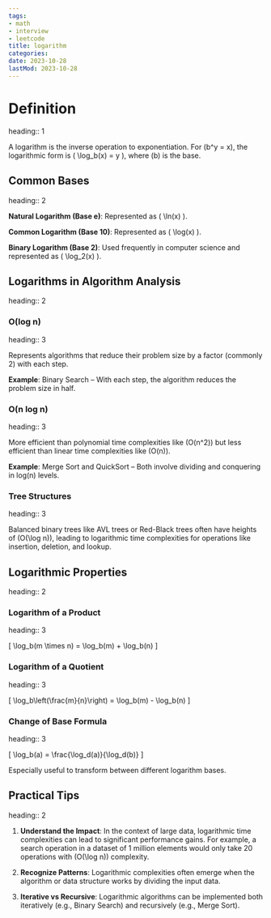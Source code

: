```yaml
---
tags:
- math
- interview
- leetcode
title: logarithm
categories:
date: 2023-10-28
lastMod: 2023-10-28
---
```

# Definition
heading:: 1

A logarithm is the inverse operation to exponentiation. For \(b^y = x\), the logarithmic form is \( \log_b(x) = y \), where \(b\) is the base.

## Common Bases
heading:: 2

**Natural Logarithm (Base e)**: Represented as \( \ln(x) \).

**Common Logarithm (Base 10)**: Represented as \( \log(x) \).

**Binary Logarithm (Base 2)**: Used frequently in computer science and represented as \( \log_2(x) \).

## Logarithms in Algorithm Analysis
heading:: 2

### O(log n)
heading:: 3

Represents algorithms that reduce their problem size by a factor (commonly 2) with each step.

**Example**: Binary Search – With each step, the algorithm reduces the problem size in half.

### O(n log n)
heading:: 3

More efficient than polynomial time complexities like \(O(n^2)\) but less efficient than linear time complexities like \(O(n)\).

**Example**: Merge Sort and QuickSort – Both involve dividing and conquering in log(n) levels.

### Tree Structures
heading:: 3

Balanced binary trees like AVL trees or Red-Black trees often have heights of \(O(\log n)\), leading to logarithmic time complexities for operations like insertion, deletion, and lookup.

## Logarithmic Properties
heading:: 2

### Logarithm of a Product
heading:: 3

\[ \log_b(m \times n) = \log_b(m) + \log_b(n) \]

### Logarithm of a Quotient
heading:: 3

\[ \log_b\left(\frac{m}{n}\right) = \log_b(m) - \log_b(n) \]

### Change of Base Formula
heading:: 3

\[ \log_b(a) = \frac{\log_d(a)}{\log_d(b)} \]

Especially useful to transform between different logarithm bases.

## Practical Tips
heading:: 2

1. **Understand the Impact**: In the context of large data, logarithmic time complexities can lead to significant performance gains. For example, a search operation in a dataset of 1 million elements would only take 20 operations with \(O(\log n)\) complexity.

2. **Recognize Patterns**: Logarithmic complexities often emerge when the algorithm or data structure works by dividing the input data.

3. **Iterative vs Recursive**: Logarithmic algorithms can be implemented both iteratively (e.g., Binary Search) and recursively (e.g., Merge Sort).
